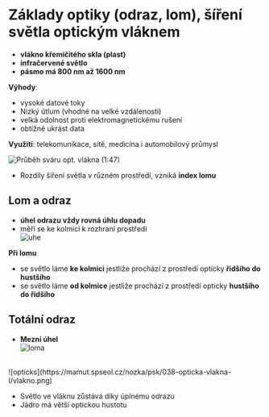 # Základy optiky (odraz, lom), šíření světla optickým vláknem

* **vlákno křemičitého skla (plast)**
* **infračervené světlo**
* **pásmo má 800 nm až 1600 nm**

**Výhody**:
* vysoké datové toky
* Nízký útlum (vhodné na velké vzdálenosti)
* velká odolnost proti elektromagnetickému rušení
* obtížné ukrást data

**Využití**: telekomunikace, sítě, medicína i automobilový průmysl

![Průběh sváru opt. vlákna (1:47)](https://www.youtube.com/watch?v=ptWI8ZBxB1s)

* Rozdíly šíření světla v různém prostředí, vzniká **index lomu**

## Lom a odraz
* **úhel odrazu vždy rovná úhlu dopadu**
* měří se ke kolmici k rozhraní prostředí<br>
![uhe](https://mamut.spseol.cz/nozka/psk/038-opticka-vlakna-I/odraz_lom.png)

**Při lomu**
* se světlo láme **ke kolmici** jestliže prochází z prostředí opticky **řidšího do hustšího**
* se světlo láme **od kolmice** jestliže prochází z prostředí opticky **hustšího do řidšího**

## Totální odraz
* **Mezní úhel** <br>
![loma](https://mamut.spseol.cz/nozka/psk/038-opticka-vlakna-I/totalodraz.png)
<br>
![opticks](https://mamut.spseol.cz/nozka/psk/038-opticka-vlakna-I/vlakno.png)

* Světlo ve vláknu zůstává díky úplnému odrazu
* Jádro má větší optickou hustotu





